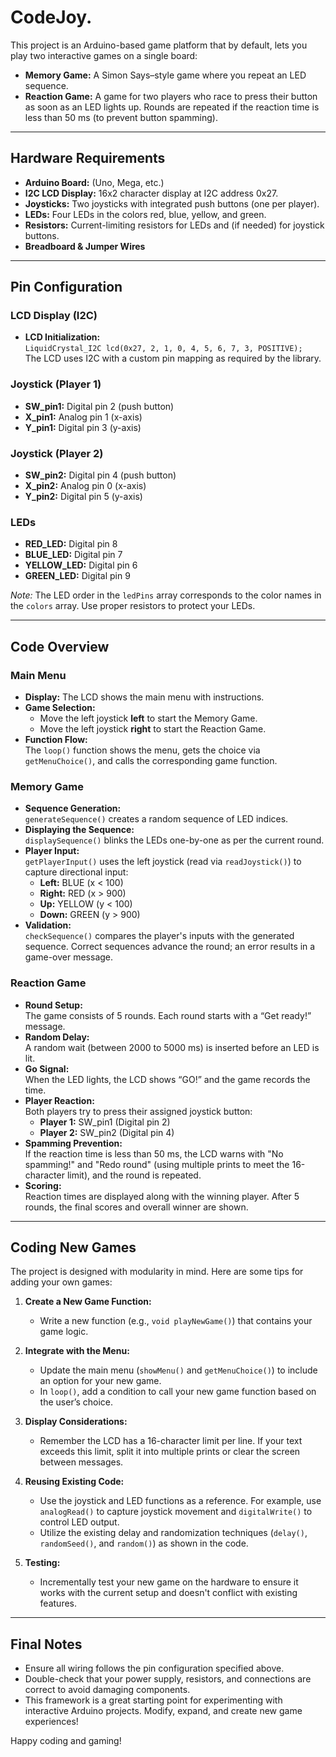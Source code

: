# CodeJoy.

This project is an Arduino-based game platform that by default, lets you play two interactive games on a single board:
- **Memory Game:** A Simon Says–style game where you repeat an LED sequence.
- **Reaction Game:** A game for two players who race to press their button as soon as an LED lights up. Rounds are repeated if the reaction time is less than 50 ms (to prevent button spamming).

---

## Hardware Requirements

- **Arduino Board:** (Uno, Mega, etc.)
- **I2C LCD Display:** 16x2 character display at I2C address 0x27.
- **Joysticks:** Two joysticks with integrated push buttons (one per player).
- **LEDs:** Four LEDs in the colors red, blue, yellow, and green.
- **Resistors:** Current-limiting resistors for LEDs and (if needed) for joystick buttons.
- **Breadboard & Jumper Wires**

---

## Pin Configuration

### LCD Display (I2C)
- **LCD Initialization:**  
  `LiquidCrystal_I2C lcd(0x27, 2, 1, 0, 4, 5, 6, 7, 3, POSITIVE);`  
  The LCD uses I2C with a custom pin mapping as required by the library.

### Joystick (Player 1)
- **SW_pin1:** Digital pin 2 (push button)
- **X_pin1:** Analog pin 1 (x-axis)
- **Y_pin1:** Digital pin 3 (y-axis)

### Joystick (Player 2)
- **SW_pin2:** Digital pin 4 (push button)
- **X_pin2:** Analog pin 0 (x-axis)
- **Y_pin2:** Digital pin 5 (y-axis)

### LEDs
- **RED_LED:** Digital pin 8
- **BLUE_LED:** Digital pin 7
- **YELLOW_LED:** Digital pin 6
- **GREEN_LED:** Digital pin 9

*Note:* The LED order in the `ledPins` array corresponds to the color names in the `colors` array. Use proper resistors to protect your LEDs.

---

## Code Overview

### Main Menu
- **Display:** The LCD shows the main menu with instructions.
- **Game Selection:**  
  - Move the left joystick **left** to start the Memory Game.
  - Move the left joystick **right** to start the Reaction Game.
- **Function Flow:**  
  The `loop()` function shows the menu, gets the choice via `getMenuChoice()`, and calls the corresponding game function.

### Memory Game
- **Sequence Generation:**  
  `generateSequence()` creates a random sequence of LED indices.
- **Displaying the Sequence:**  
  `displaySequence()` blinks the LEDs one-by-one as per the current round.
- **Player Input:**  
  `getPlayerInput()` uses the left joystick (read via `readJoystick()`) to capture directional input:
  - **Left:** BLUE (x < 100)
  - **Right:** RED (x > 900)
  - **Up:** YELLOW (y < 100)
  - **Down:** GREEN (y > 900)
- **Validation:**  
  `checkSequence()` compares the player's inputs with the generated sequence. Correct sequences advance the round; an error results in a game-over message.

### Reaction Game
- **Round Setup:**  
  The game consists of 5 rounds. Each round starts with a “Get ready!” message.
- **Random Delay:**  
  A random wait (between 2000 to 5000 ms) is inserted before an LED is lit.
- **Go Signal:**  
  When the LED lights, the LCD shows “GO!” and the game records the time.
- **Player Reaction:**  
  Both players try to press their assigned joystick button:
  - **Player 1:** SW_pin1 (Digital pin 2)
  - **Player 2:** SW_pin2 (Digital pin 4)
- **Spamming Prevention:**  
  If the reaction time is less than 50 ms, the LCD warns with "No spamming!" and "Redo round" (using multiple prints to meet the 16-character limit), and the round is repeated.
- **Scoring:**  
  Reaction times are displayed along with the winning player. After 5 rounds, the final scores and overall winner are shown.

---

## Coding New Games

The project is designed with modularity in mind. Here are some tips for adding your own games:

1. **Create a New Game Function:**
   - Write a new function (e.g., `void playNewGame()`) that contains your game logic.
   
2. **Integrate with the Menu:**
   - Update the main menu (`showMenu()` and `getMenuChoice()`) to include an option for your new game.
   - In `loop()`, add a condition to call your new game function based on the user’s choice.

3. **Display Considerations:**
   - Remember the LCD has a 16-character limit per line. If your text exceeds this limit, split it into multiple prints or clear the screen between messages.

4. **Reusing Existing Code:**
   - Use the joystick and LED functions as a reference. For example, use `analogRead()` to capture joystick movement and `digitalWrite()` to control LED output.
   - Utilize the existing delay and randomization techniques (`delay()`, `randomSeed()`, and `random()`) as shown in the code.

5. **Testing:**
   - Incrementally test your new game on the hardware to ensure it works with the current setup and doesn't conflict with existing features.

---

## Final Notes

- Ensure all wiring follows the pin configuration specified above.
- Double-check that your power supply, resistors, and connections are correct to avoid damaging components.
- This framework is a great starting point for experimenting with interactive Arduino projects. Modify, expand, and create new game experiences!

Happy coding and gaming!
